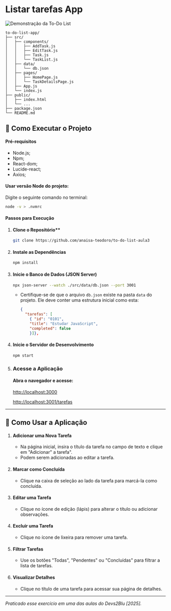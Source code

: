 # Listar tarefas App

![Demonstração da To-Do List](![Image](https://github.com/user-attachments/assets/5a131394-d631-4e4b-9f01-84ddff617583))


```plaintext
to-do-list-app/
├── src/
│   ├── components/
│   │   ├── AddTask.js
│   │   ├── EditTask.js
│   │   ├── Task.js
│   │   └── TaskList.js
│   ├── data/
│   │   └── db.json
│   ├── pages/
│   │   ├── HomePage.js
│   │   └── TaskDetailsPage.js
│   ├── App.js
│   └── index.js
├── public/
│   ├── index.html
│   └── ...
├── package.json
└── README.md
```
## 🚀 Como Executar o Projeto

#### Pré-requisitos

- Node.js;
- Npm;
- React-dom;
- Lucide-react;
- Axios;


#### Usar versão Node do projeto:

Digite o seguinte comando no terminal:

```bash
node -v > .nvmrc
```

#### Passos para Execução

1. #### Clone o Repositório**
   ```bash
   git clone https://github.com/anaisa-teodoro/to-do-list-aula3
   ```

2. #### Instale as Dependências
   ```bash
   npm install
   ```

3. #### Inicie o Banco de Dados (JSON Server)
   ```bash
   npx json-server --watch ./src/data/db.json --port 3001
   ```
   - Certifique-se de que o arquivo `db.json` existe na pasta `data` do projeto. Ele deve conter uma estrutura inicial como esta:
     ```json
     {
       "tarefas": [
         { "id": "0101",
         "title": "Estudar JavaScript",
         "completed": false 
         }]},
     ```

4. #### Inicie o Servidor de Desenvolvimento
   ```bash
   npm start
   ```

5. ### Acesse a Aplicação
   #### Abra o navegador e acesse: 
   
   [http://localhost:3000](http://localhost:3000)
  
    [http://localhost:3001/tarefas](http://localhost:3001/tarefas)

---

## 🌟 Como Usar a Aplicação

1. #### Adicionar uma Nova Tarefa
   - Na página inicial, insira o título da tarefa no campo de texto e clique em "Adicionar" a tarefa".
   - Podem serem adicionadas ao editar a tarefa.

2. #### Marcar como Concluída
   - Clique na caixa de seleção ao lado da tarefa para marcá-la como concluída.

3. #### Editar uma Tarefa
   - Clique no ícone de edição (lápis) para alterar o título ou adicionar observações.

4. #### Excluir uma Tarefa
   - Clique no ícone de lixeira para remover uma tarefa.

5. #### Filtrar Tarefas
   - Use os botões "Todas", "Pendentes" ou "Concluídas" para filtrar a lista de tarefas.

6. #### Visualizar Detalhes
   - Clique no título de uma tarefa para acessar sua página de detalhes.

---

_Praticado esse exercício em uma das aulas do Devs2Blu [2025]._


